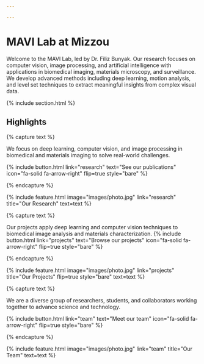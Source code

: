 ```yaml
---

---
```


# MAVI Lab at Mizzou

Welcome to the MAVI Lab, led by Dr. Filiz Bunyak. Our research focuses on computer vision, image processing, and artificial intelligence with applications in biomedical imaging, materials microscopy, and surveillance. We develop advanced methods including deep learning, motion analysis, and level set techniques to extract meaningful insights from complex visual data.

{% include section.html %}



## Highlights

{% capture text %}

We focus on deep learning, computer vision, and image processing in biomedical and materials imaging to solve real-world challenges.

{%
  include button.html
  link="research"
  text="See our publications"
  icon="fa-solid fa-arrow-right"
  flip=true
  style="bare"
%}

{% endcapture %}

{%
  include feature.html
  image="images/photo.jpg"
  link="research"
  title="Our Research"
  text=text
%}

{% capture text %}

Our projects apply deep learning and computer vision techniques to biomedical image analysis and materials characterization.
{%
  include button.html
  link="projects"
  text="Browse our projects"
  icon="fa-solid fa-arrow-right"
  flip=true
  style="bare"
%}

{% endcapture %}

{%
  include feature.html
  image="images/photo.jpg"
  link="projects"
  title="Our Projects"
  flip=true
  style="bare"
  text=text
%}

{% capture text %}

We are a diverse group of researchers, students, and collaborators working together to advance science and technology.

{%
  include button.html
  link="team"
  text="Meet our team"
  icon="fa-solid fa-arrow-right"
  flip=true
  style="bare"
%}

{% endcapture %}

{%
  include feature.html
  image="images/photo.jpg"
  link="team"
  title="Our Team"
  text=text
%}



<!-- ### basic settings

# site properties and page defaults -->
